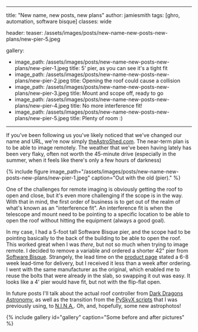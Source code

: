 
---
title: "New name, new posts, new plans"
author: jamiesmith
tags: [ghro, automation, software bisque]
classes: wide

header:
  teaser: /assets/images/posts/new-name-new-posts-new-plans/new-pier-5.jpeg

gallery:
  - image_path: /assets/images/posts/new-name-new-posts-new-plans/new-pier-1.jpeg
    title: 5' pier, as you can see it's a tight fit
  - image_path: /assets/images/posts/new-name-new-posts-new-plans/new-pier-2.jpeg
    title: Opening the roof could cause a collision
  - image_path: /assets/images/posts/new-name-new-posts-new-plans/new-pier-3.jpeg
    title: Mount and scope off, ready to go
  - image_path: /assets/images/posts/new-name-new-posts-new-plans/new-pier-4.jpeg
    title: No more interference fit!
  - image_path: /assets/images/posts/new-name-new-posts-new-plans/new-pier-5.jpeg
    title: Plenty of room :)

---

If you've been following us you've likely noticed that we've changed our name
and URL, we're now simply [theAstroShed.com](https://www.theAstroShed.com). The
near-term plan is to be able to image remotely.  The weather that we've been
having lately has been very flaky, often not worth the 45-minute drive
(especially in the summer, when it feels like there's only a few hours of
darkness)

{%
  include figure image_path="/assets/images/posts/new-name-new-posts-new-plans/new-pier-1.jpeg"
  caption="Out with the old (pier)."
%}

<!--more-->

One of the challenges for remote imaging is obviously getting the roof to open
and close, but it's even more challenging if the scope is in the way. With that
in mind, the first order of business is to get out of the realm of what's known
as an "interference fit". An interference fit is when the telescope and mount
need to be pointing to a specific location to be able to open the roof without
hitting the equipment (always a good goal).

In my case, I had a 5-foot tall Software Bisque pier, and the scope had to be
pointing basically to the back of the building to be able to open the roof. This
worked great when I was *there*, but not so much when trying to image remote. I
decided to remove a variable and ordered a shorter 42" pier from [Software
Bisque](https://www.bisque.com/). Strangely, the lead time on the [product
page](https://www.bisque.com/product/mx-pier/) stated a 6-8 week lead-time for
delivery, but I received it less than a week after ordering. I went with the
same manufacturer as the original, which enabled me to reuse the bolts that were
already in the slab, so swapping it out was easy. It looks like a 4' pier would have
fit, but not with the flip-flat open.

In future posts I'll talk about the actual roof controller from 
[Dark Dragons Astronomy](https://darkdragonsastro.com), as well as the transition from the [PySkyX
scripts](https://github.com/jamiesmith/astrophotography/blob/master/PySkyX/run-target-guided.py)
that I was previously using, to [N.I.N.A.](https://nighttime-imaging.eu). Oh,
and, hopefully, some new astrophotos!

{% include gallery id="gallery" caption="Some before and after pictures" %}

